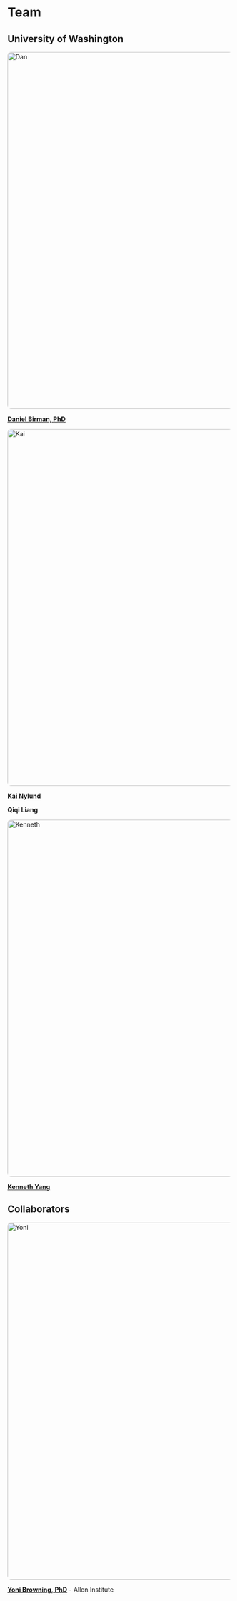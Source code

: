 
# Team

## University of Washington

<image src="../_static/people/dan.jpg" alt="Dan" position="left" style="border-radius: 8px;width:20vh">

**[Daniel Birman, PhD](https://danbirman.com)**


<image src="../_static/people/kai.jpg" alt="Kai" position="left" style="border-radius: 8px;width:20vh">

**[Kai Nylund](https://www.linkedin.com/in/kai-nylund-806443174/)**

**Qiqi Liang**

<image src="../_static/people/kenneth.jpg" alt="Kenneth" position="left" style="border-radius: 8px;width:20vh">

**[Kenneth Yang](https://www.linkedin.com/in/kenneth-yang-816027219/)**



## Collaborators

<image src="../_static/people/yoni.jpg" alt="Yoni" position="left" style="border-radius: 8px;width:20vh">

**[Yoni Browning, PhD](https://www.representations.space/)** - Allen Institute


